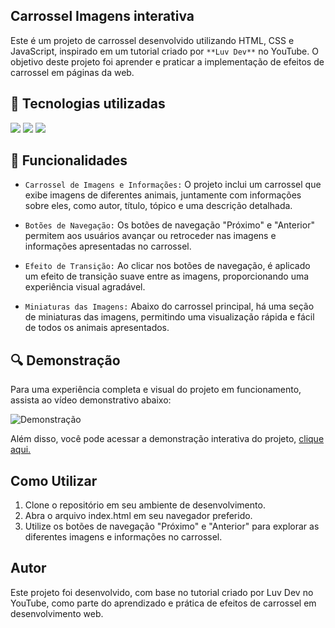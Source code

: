## Carrossel Imagens interativa

Este é um projeto de carrossel desenvolvido utilizando HTML, CSS e JavaScript, inspirado em um tutorial criado por `**Luv Dev**` no YouTube. O objetivo deste projeto foi aprender e praticar a implementação de efeitos de carrossel em páginas da web.

## :dizzy: Tecnologias utilizadas

<div>
  <img src="https://img.shields.io/badge/HTML5-e34c26?style=for-the-badge&logo=html5&logoColor=white">
  <img src="https://img.shields.io/badge/CSS3-264de4?style=for-the-badge&logo=css3&logoColor=white">
  <img src="https://img.shields.io/badge/JavaScript-F7DF1E?style=for-the-badge&logo=javascript&logoColor=black">
</div>

## :hammer: Funcionalidades

- `Carrossel de Imagens e Informações:` O projeto inclui um carrossel que exibe imagens de diferentes animais, juntamente com informações sobre eles, como autor, título, tópico e uma descrição detalhada.

- `Botões de Navegação:` Os botões de navegação "Próximo" e "Anterior" permitem aos usuários avançar ou retroceder nas imagens e informações apresentadas no carrossel.

- `Efeito de Transição:` Ao clicar nos botões de navegação, é aplicado um efeito de transição suave entre as imagens, proporcionando uma experiência visual agradável.

- `Miniaturas das Imagens:` Abaixo do carrossel principal, há uma seção de miniaturas das imagens, permitindo uma visualização rápida e fácil de todos os animais apresentados.

## :mag: Demonstração

Para uma experiência completa e visual do projeto em funcionamento, assista ao vídeo demonstrativo abaixo:

![Demonstração](./Demo/carrosel.gif)

Além disso, você pode acessar a demonstração interativa do projeto, [clique aqui.](https://charlesbrcosta.github.io/CarouselImagensInterativo/)


## Como Utilizar

1. Clone o repositório em seu ambiente de desenvolvimento.
2. Abra o arquivo index.html em seu navegador preferido.
3. Utilize os botões de navegação "Próximo" e "Anterior" para explorar as diferentes imagens e informações no carrossel.

## Autor

Este projeto foi desenvolvido, com base no tutorial criado por Luv Dev no YouTube, como parte do aprendizado e prática de efeitos de carrossel em desenvolvimento web.